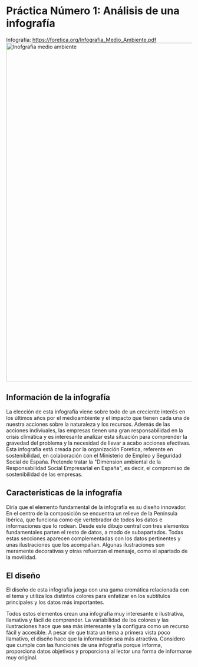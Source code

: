 # Práctica Número 1: Análisis de una infografía

Infografía: https://foretica.org/Infografia_Medio_Ambiente.pdf 
<img width="920" alt="Inofgrafia medio ambiente" src="imagen-infografia-1">

## Información de la infografía

La elección de esta infografía viene sobre todo de un creciente interés en los últimos años por el medioambiente y el impacto que tienen cada una de nuestra acciones sobre la naturaleza y los recursos. Además de las acciones indiviuales, las empresas tienen una gran responsabilidad en la crisis climática y es interesante analizar esta situación para comprender la gravedad del problema y la necesidad de llevar a acabo acciones efectivas.
Esta infografía está creada por la organización Foretica, referente en sostenibilidad, en colaboración con el Ministerio de Empleo y Seguridad Social de España. Pretende tratar la "Dimension ambiental de la Responsabilidad Social Empresarial en España", es decir, el compromiso de sostenibilidad de las empresas.

## Características de la infografía

Diría que el elemento fundamental de la infografía es su diseño innovador. En el centro de la composición se encuentra un relieve de la Península Ibérica, que funciona como eje vertebrador de todos los datos e informaciones que lo rodean. Desde este dibujo central con tres elementos fundamentales parten el resto de datos, a modo de subapartados. Todas estas secciones aparecen complementadas con los datos pertinentes y unas ilustraciones que los acompañan. Algunas ilustraciones son meramente decorativas y otras refuerzan el mensaje, como el apartado de la movilidad.

## El diseño

El diseño de esta infografía juega con una gama cromática relacionada con el tema y utiliza los distintos colores para enfatizar en los subtítulos principales y los datos más importantes. 

Todos estos elementos crean una infografía muy interesante e ilustrativa, llamativa y fácil de comprender. La variabilidad de los colores y las ilustraciones hace que sea más interesante y la configura como un recurso fácil y accesible. A pesar de que trata un tema a primera vista poco llamativo, el diseño hace que la información sea más atractiva. Considero que cumple con las funciones de una infografía porque informa, proporciona datos objetivos y proporciona al lector una forma de informarse muy original.
